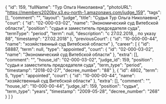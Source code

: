 {
    "id": 159,
    "fullName": "Тур Ольга Николаевна",
    "photoURL": "https://members2020by.s3.eu-north-1.amazonaws.com/judge_159",
    "tags": [],
    "comment": "",
    "layout": "judge",
    "title": "Судья Тур Ольга Николаевна",
    "court": {
        "id": "02-000-03-02",
        "name": "Экономический суд Витебской области",
        "position": "судья и заместитель председателя суда",
        "termType": "period",
        "term": null,
        "description": "c 27.02.2018, , по указу 88",
        "timestamp": "27.02.2018"
    },
    "previousCourt": {
        "id": "10-000-00-44",
        "name": "хозяйственный суд Витебской области"
    },
    "career": [
        {
            "id": 58887,
            "term": null,
            "type": "appointed",
            "court": {
                "id": "02-000-03-02",
                "name": "Экономический суд Витебской области"
            },
            "extra": [],
            "comment": "",
            "house_id": "02-000-03-02",
            "judge_id": 159,
            "position": "судья и заместитель председателя суда",
            "term_type": "period",
            "timestamp": "2018-02-27",
            "decree_number": "88"
        },
        {
            "id": 4802,
            "term": 5,
            "type": "appointed",
            "court": {
                "id": "10-000-00-44",
                "name": "хозяйственный суд Витебской области"
            },
            "extra": [],
            "comment": "",
            "house_id": "10-000-00-44",
            "judge_id": 159,
            "position": "судья",
            "term_type": "years",
            "timestamp": "2009-05-28",
            "decree_number": "268"
        }
    ]
}